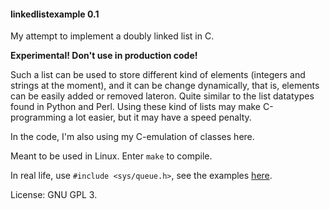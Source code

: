 #### linkedlistexample 0.1

My attempt to implement a doubly linked list in C.

**Experimental! Don't use in production code!**

Such a list can be used to store different kind of elements (integers and strings at the moment), and it can be change dynamically, that is, elements can be easily added or removed lateron. Quite similar to the list datatypes found in Python and Perl. Using these kind of lists may make C-programming a lot easier, but it may have a speed penalty.

In the code, I'm also using my C-emulation of classes here.

Meant to be used in Linux. Enter `make` to compile.

In real life, use `#include <sys/queue.h>`, see the examples [here](https://github.com/TaborKelly/queue-example).

License: GNU GPL 3.
